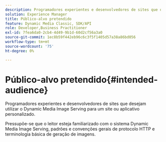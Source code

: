 ```yaml
---
description: Programadores experientes e desenvolvedores de sites que desejam utilizar o Dynamic Media Image Serving para um site ou aplicativo personalizado.
solution: Experience Manager
title: Público-alvo pretendido
feature: Dynamic Media Classic, SDK/API
role: Developer,Business Practitioner
exl-id: 7fea6da0-2cb4-4d49-9b1d-60d2cf56a3a0
source-git-commit: 1ec8b59f442eb96c6c3f5f1405d57a38a86bd056
workflow-type: tm+mt
source-wordcount: '75'
ht-degree: 0%

---
```


# Público-alvo pretendido{#intended-audience}

Programadores experientes e desenvolvedores de sites que desejam utilizar o Dynamic Media Image Serving para um site ou aplicativo personalizado.

Pressupõe-se que o leitor esteja familiarizado com o sistema Dynamic Media Image Serving, padrões e convenções gerais de protocolo HTTP e terminologia básica de geração de imagens.
